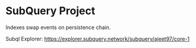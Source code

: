 # SubQuery Project

Indexes swap events on persistence chain.

Subql Explorer: <https://explorer.subquery.network/subquery/ajeet97/core-1>
